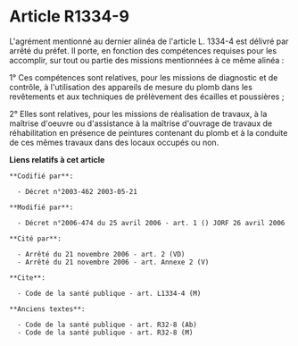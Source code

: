 # Article R1334-9

L'agrément mentionné au dernier alinéa de l'article L. 1334-4 est délivré par arrêté du préfet. Il porte, en fonction des
compétences requises pour les accomplir, sur tout ou partie des missions mentionnées à ce même alinéa :

1° Ces compétences sont relatives, pour les missions de diagnostic et de contrôle, à l'utilisation des appareils de mesure du
plomb dans les revêtements et aux techniques de prélèvement des écailles et poussières ;

2° Elles sont relatives, pour les missions de réalisation de travaux, à la maîtrise d'oeuvre ou d'assistance à la maîtrise
d'ouvrage de travaux de réhabilitation en présence de peintures contenant du plomb et à la conduite de ces mêmes travaux dans
des locaux occupés ou non.

**Liens relatifs à cet article**

	**Codifié par**:

	  - Décret n°2003-462 2003-05-21

	**Modifié par**:

	  - Décret n°2006-474 du 25 avril 2006 - art. 1 () JORF 26 avril 2006

	**Cité par**:

	  - Arrêté du 21 novembre 2006 - art. 2 (VD)
	  - Arrêté du 21 novembre 2006 - art. Annexe 2 (V)

	**Cite**:

	  - Code de la santé publique - art. L1334-4 (M)

	**Anciens textes**:

	  - Code de la santé publique - art. R32-8 (Ab)
	  - Code de la santé publique - art. R32-8 (M)
